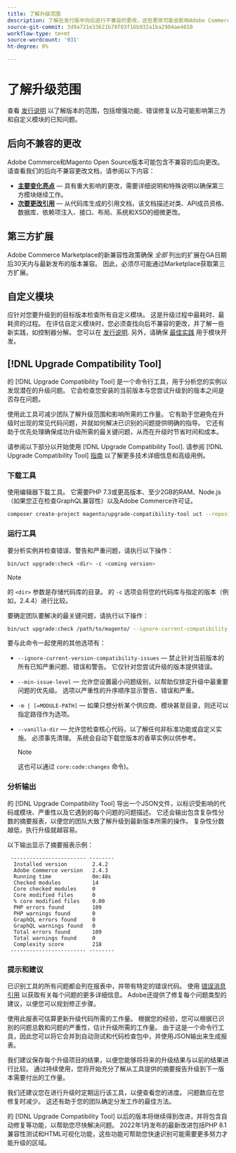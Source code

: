 ```yaml
---
title: 了解升级范围
description: 了解在发行版中向后进行不兼容的更改，这些更改可能会影响Adobe Commerce、Magento Open Source自定义模块或第三方扩展。
source-git-commit: 3d9a721e33621b78f03f16b932a1ba2904ae4010
workflow-type: tm+mt
source-wordcount: '931'
ht-degree: 0%

---
```



# 了解升级范围

查看 [发行说明](https://devdocs.magento.com/guides/v2.4/release-notes/bk-release-notes.html) 以了解版本的范围，包括增强功能、错误修复以及可能影响第三方和自定义模块的已知问题。

## 后向不兼容的更改

Adobe Commerce和Magento Open Source版本可能包含不兼容的后向更改。 请查看我们的后向不兼容更改文档，请参阅以下内容：

- **[主要变化亮点](https://devdocs.magento.com/guides/v2.4/release-notes/backward-incompatible-changes/index.html)** — 具有重大影响的更改，需要详细说明和特殊说明以确保第三方模块继续工作。
- **[次要更改引用](https://devdocs.magento.com/guides/v2.4/release-notes/backward-incompatible-changes/reference.html)** — 从代码库生成的引用文档，该文档描述对类、API成员资格、数据库、依赖项注入、接口、布局、系统和XSD的细微更改。

## 第三方扩展

Adobe Commerce Marketplace的新兼容性政策确保 _全部_ 列出的扩展在GA日期后30天内与最新发布的版本兼容。 因此，必须尽可能通过Marketplace获取第三方扩展。

## 自定义模块

应针对您要升级到的目标版本检查所有自定义模块。 这是升级过程中最耗时、最耗资的过程。 在评估自定义模块时，您必须查找向后不兼容的更改，并了解一些新实践，如控制器分解。 您可以在 [发行说明](https://devdocs.magento.com/guides/v2.4/release-notes/bk-release-notes.html). 另外，请确保 [最佳实践](https://devdocs.magento.com/guides/v2.4/ext-best-practices/extension-coding/common-programming-bp.html) 用于模块开发。

## [!DNL Upgrade Compatibility Tool]

的 [!DNL Upgrade Compatibility Tool] 是一个命令行工具，用于分析您的实例以发现潜在的升级问题。 它会检查您安装的当前版本与您尝试升级到的版本之间是否存在问题。

使用此工具可减少团队了解升级范围和影响所需的工作量。 它有助于您避免在升级时出现的常见代码问题，并就如何解决已识别的问题提供明确的指导。 它还有助于优先处理确保成功升级所需的最关键问题，从而在升级时节省时间和成本。

请参阅以下部分以开始使用 [!DNL Upgrade Compatibility Tool]. 请参阅 [!DNL Upgrade Compatibility Tool] [指南](../upgrade-compatibility-tool/overview.md) 以了解更多技术详细信息和高级用例。

### 下载工具

使用编辑器下载工具。 它需要PHP 7.3或更高版本、至少2GB的RAM、Node.js（如果您正在检查GraphQL兼容性）以及Adobe Commerce许可证。

```bash
composer create-project magento/upgrade-compatibility-tool uct --repository https://repo.magento.com
```

### 运行工具

要分析实例并检查错误、警告和严重问题，请执行以下操作：

```bash
bin/uct upgrade:check <dir> -c <coming version> 
```

>[!NOTE]
>
> 的 `<dir>` 参数是存储代码库的目录。 的 `-c` 选项会将您的代码库与指定的版本（例如，2.4.4）进行比较。

要确定团队要解决的最关键问题，请执行以下操作：

```bash
bin/uct upgrade:check /path/to/magento/ --ignore-current-compatibility-issues –min-issue-level critical --vanilla-dir /path/to/vanilla/code/ /path/to/magento/app/code/Vendor/
```

要与此命令一起使用的其他选项有：

- `--ignore-current-version-compatibility-issues` — 禁止针对当前版本的所有已知严重问题、错误和警告。 它仅针对您尝试升级的版本提供错误。

- `--min-issue-level` — 允许您设置最小问题级别，以帮助仅排定升级中最重要问题的优先级。 选项以严重性的升序顺序显示警告、错误和严重。

- `-m | [=MODULE-PATH]` — 如果只想分析某个供应商、模块甚至目录，则还可以指定路径作为选项。

- `--vanilla-dir` — 允许您检查核心代码，以了解任何非标准功能或自定义实施。 必须事先清理。 系统会自动下载您版本的香草实例以供参考。

   >[!NOTE]
   >
   > 这也可以通过 `core:code:changes` 命令)。

### 分析输出

的 [!DNL Upgrade Compatibility Tool] 导出一个JSON文件，以标识受影响的代码或模块、严重性以及它遇到的每个问题的问题描述。 它还会输出包含复杂性分数的摘要报表，以便您的团队大致了解升级到最新版本所需的操作。 复杂性分数越低，执行升级就越容易。

以下输出显示了摘要报表示例：

```console
 ------------------------ --------
  Installed version        2.4.2
  Adobe Commerce version   2.4.3
  Running time             0m:48s
  Checked modules          14
  Core checked modules     0
  Core modified files      0
  % core modified files    0.00
  PHP errors found         109
  PHP warnings found       0
  GraphQL errors found     0
  GraphQL warnings found   0
  Total errors found       109
  Total warnings found     0
  Complexity score         218
 ------------------------ --------
```

### 提示和建议

已识别工具的所有问题都会列在报表中，并带有特定的错误代码。 使用 [错误消息引用](../upgrade-compatibility-tool/error-messages.md) 以获取有关每个问题的更多详细信息。 Adobe还提供了修复每个问题类型的建议，以便您可以规划修正步骤。

使用此报表可估算更新升级代码所需的工作量。 根据您的经验，您可以根据已识别的问题总数和问题的严重性，估计升级所需的工作量。 由于这是一个命令行工具，因此您可以将它合并到自动测试和代码检查包中，并使用JSON输出来生成报表。

我们建议保存每个升级项目的结果，以便您能够将将来的升级结果与以前的结果进行比较。 通过持续使用，您将开始充分了解从工具提供的摘要报告升级到下一版本需要付出的工作量。

我们还建议您在进行升级时定期运行该工具，以便查看您的进度。 问题数应在您修复时减少。 这还有助于您的团队确定分发工作的最佳方法。

的 [!DNL Upgrade Compatibility Tool] 以后的版本将继续得到改进，并将包含自动修复等功能，以帮助您尽快解决问题。 2022年1月发布的最新改进包括PHP 8.1兼容性测试和HTML可视化功能，这些功能可帮助您快速识别可能需要更多努力才能升级的区域。
